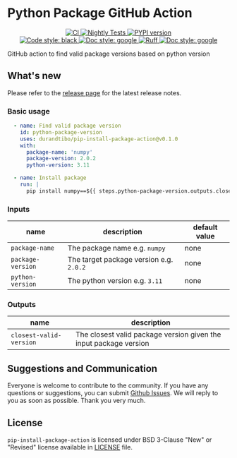 # Python Package GitHub Action

<p align="center">
    <a href="https://github.com/durandtibo/pip-install-package-action/actions">
        <img alt="CI" src="https://github.com/durandtibo/pip-install-package-action/workflows/CI/badge.svg">
    </a>
    <a href="https://github.com/durandtibo/pip-install-package-action/actions">
        <img alt="Nightly Tests" src="https://github.com/durandtibo/pip-install-package-action/workflows/Nightly%20Tests/badge.svg">
    </a>
    <a href="https://github.com/durandtibo/pip-install-package-action/releases">
        <img alt="PYPI version" src="https://img.shields.io/github/v/release/durandtibo/pip-install-package-action?logo=github&sort=semver">
    </a>
    <br/>
    <a href="https://github.com/psf/black">
        <img  alt="Code style: black" src="https://img.shields.io/badge/code%20style-black-000000.svg">
    </a>
    <a href="https://google.github.io/styleguide/pyguide.html#s3.8-comments-and-docstrings">
        <img  alt="Doc style: google" src="https://img.shields.io/badge/%20style-google-3666d6.svg">
    </a>
    <a href="https://github.com/astral-sh/ruff">
        <img src="https://img.shields.io/endpoint?url=https://raw.githubusercontent.com/astral-sh/ruff/main/assets/badge/v2.json" alt="Ruff" style="max-width:100%;">
    </a>
    <a href="https://github.com/guilatrova/tryceratops">
        <img  alt="Doc style: google" src="https://img.shields.io/badge/try%2Fexcept%20style-tryceratops%20%F0%9F%A6%96%E2%9C%A8-black">
    </a>
    <br/>
</p>

GitHub action to find valid package versions based on python version

## What's new

Please refer to
the [release page](https://github.com/durandtibo/pip-install-package-action/releases) for
the latest release notes.

### Basic usage

```yaml
  - name: Find valid package version
    id: python-package-version
    uses: durandtibo/pip-install-package-action@v0.1.0
    with:
      package-name: 'numpy'
      package-version: 2.0.2
      python-version: 3.11

  - name: Install package
    run: |
      pip install numpy==${{ steps.python-package-version.outputs.closest-valid-version }}
```

### Inputs

| name              | description                             | default value |
|-------------------|-----------------------------------------|---------------|
| `package-name`    | The package name e.g. `numpy`           | none          |
| `package-version` | The target package version e.g. `2.0.2` | none          |
| `python-version`  | The python version e.g. `3.11`          | none          |

### Outputs

| name                    | description                                                       |
|-------------------------|-------------------------------------------------------------------|
| `closest-valid-version` | The closest valid package version given the input package version |                                                    |

## Suggestions and Communication

Everyone is welcome to contribute to the community.
If you have any questions or suggestions, you can
submit [Github Issues](https://github.com/durandtibo/pip-install-package-action/issues).
We will reply to you as soon as possible. Thank you very much.

## License

`pip-install-package-action` is licensed under BSD 3-Clause "New" or "Revised" license available
in [LICENSE](LICENSE)
file.

